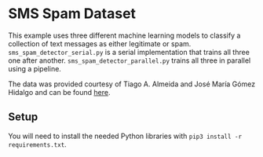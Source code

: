 # SMS Spam Dataset
This example uses three different machine learning models to classify a 
collection of text messages as either legitimate or spam.
`sms_spam_detector_serial.py` is a serial
implementation that trains all three one after another. 
`sms_spam_detector_parallel.py` trains all three in parallel using a 
pipeline.

The data was provided courtesy of Tiago A. Almeida and José María Gómez Hidalgo
and can be found [here](http://www.dt.fee.unicamp.br/~tiago/smsspamcollection/).

## Setup
You will need to install the needed Python libraries with
`pip3 install -r requirements.txt`.
